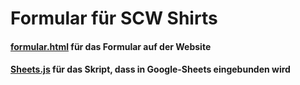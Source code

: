 # Formular für SCW Shirts

#### [formular.html](formular.html) für das Formular auf der Website  
#### [Sheets.js](sheets.js) für das Skript, dass in Google-Sheets eingebunden wird
